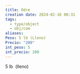 ```yaml
---
title: Odre
creation date: 2024-02-16 00:31
tags:
  - type/object
  - obj/com
aliases: 
Peso: 5 lb (Lleno)
Precio: "200"
int_peso: 5
int_precio: 200
---
```

5 lb  (lleno)
